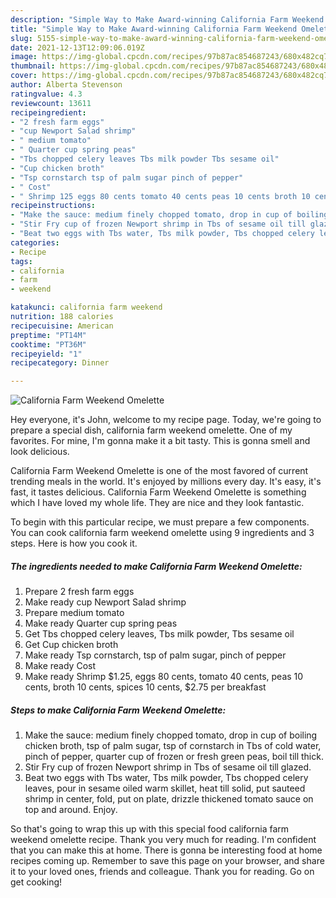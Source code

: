 ```yaml
---
description: "Simple Way to Make Award-winning California Farm Weekend Omelette"
title: "Simple Way to Make Award-winning California Farm Weekend Omelette"
slug: 5155-simple-way-to-make-award-winning-california-farm-weekend-omelette
date: 2021-12-13T12:09:06.019Z
image: https://img-global.cpcdn.com/recipes/97b87ac854687243/680x482cq70/california-farm-weekend-omelette-recipe-main-photo.jpg
thumbnail: https://img-global.cpcdn.com/recipes/97b87ac854687243/680x482cq70/california-farm-weekend-omelette-recipe-main-photo.jpg
cover: https://img-global.cpcdn.com/recipes/97b87ac854687243/680x482cq70/california-farm-weekend-omelette-recipe-main-photo.jpg
author: Alberta Stevenson
ratingvalue: 4.3
reviewcount: 13611
recipeingredient:
- "2 fresh farm eggs"
- "cup Newport Salad shrimp"
- " medium tomato"
- " Quarter cup spring peas"
- "Tbs chopped celery leaves Tbs milk powder Tbs sesame oil"
- "Cup chicken broth"
- "Tsp cornstarch tsp of palm sugar pinch of pepper"
- " Cost"
- " Shrimp 125 eggs 80 cents tomato 40 cents peas 10 cents broth 10 cents spices 10 cents 275 per breakfast"
recipeinstructions:
- "Make the sauce: medium finely chopped tomato, drop in cup of boiling chicken broth, tsp of palm sugar, tsp of cornstarch in Tbs of cold water, pinch of pepper, quarter cup of frozen or fresh green peas, boil till thick."
- "Stir Fry cup of frozen Newport shrimp in Tbs of sesame oil till glazed."
- "Beat two eggs with Tbs water, Tbs milk powder, Tbs chopped celery leaves, pour in sesame oiled warm skillet, heat till solid, put sauteed shrimp in center, fold, put on plate, drizzle thickened tomato sauce on top and around. Enjoy."
categories:
- Recipe
tags:
- california
- farm
- weekend

katakunci: california farm weekend 
nutrition: 188 calories
recipecuisine: American
preptime: "PT14M"
cooktime: "PT36M"
recipeyield: "1"
recipecategory: Dinner

---
```



![California Farm Weekend Omelette](https://img-global.cpcdn.com/recipes/97b87ac854687243/680x482cq70/california-farm-weekend-omelette-recipe-main-photo.jpg)

Hey everyone, it's John, welcome to my recipe page. Today, we're going to prepare a special dish, california farm weekend omelette. One of my favorites. For mine, I'm gonna make it a bit tasty. This is gonna smell and look delicious.



California Farm Weekend Omelette is one of the most favored of current trending meals in the world. It's enjoyed by millions every day. It's easy, it's fast, it tastes delicious. California Farm Weekend Omelette is something which I have loved my whole life. They are nice and they look fantastic.


To begin with this particular recipe, we must prepare a few components. You can cook california farm weekend omelette using 9 ingredients and 3 steps. Here is how you cook it.

<!--inarticleads1-->

##### The ingredients needed to make California Farm Weekend Omelette:

1. Prepare 2 fresh farm eggs
1. Make ready cup Newport Salad shrimp
1. Prepare  medium tomato
1. Make ready  Quarter cup spring peas
1. Get Tbs chopped celery leaves, Tbs milk powder, Tbs sesame oil
1. Get Cup chicken broth
1. Make ready Tsp cornstarch, tsp of palm sugar, pinch of pepper
1. Make ready  Cost
1. Make ready  Shrimp $1.25, eggs 80 cents, tomato 40 cents, peas 10 cents, broth 10 cents, spices 10 cents, $2.75 per breakfast




<!--inarticleads2-->

##### Steps to make California Farm Weekend Omelette:

1. Make the sauce: medium finely chopped tomato, drop in cup of boiling chicken broth, tsp of palm sugar, tsp of cornstarch in Tbs of cold water, pinch of pepper, quarter cup of frozen or fresh green peas, boil till thick.
1. Stir Fry cup of frozen Newport shrimp in Tbs of sesame oil till glazed.
1. Beat two eggs with Tbs water, Tbs milk powder, Tbs chopped celery leaves, pour in sesame oiled warm skillet, heat till solid, put sauteed shrimp in center, fold, put on plate, drizzle thickened tomato sauce on top and around. Enjoy.




So that's going to wrap this up with this special food california farm weekend omelette recipe. Thank you very much for reading. I'm confident that you can make this at home. There is gonna be interesting food at home recipes coming up. Remember to save this page on your browser, and share it to your loved ones, friends and colleague. Thank you for reading. Go on get cooking!

